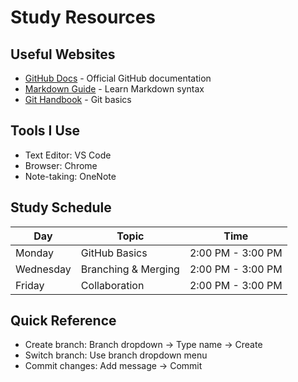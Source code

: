 # Study Resources

## Useful Websites
- [GitHub Docs](https://docs.github.com/) - Official GitHub documentation  
- [Markdown Guide](https://www.markdownguide.org/) - Learn Markdown syntax  
- [Git Handbook](https://guides.github.com/introduction/git-handbook/) - Git basics  

## Tools I Use
- Text Editor: VS Code  
- Browser: Chrome  
- Note-taking: OneNote  

## Study Schedule
| Day       | Topic                 | Time             |
|-----------|-----------------------|------------------|
| Monday    | GitHub Basics         | 2:00 PM - 3:00 PM |
| Wednesday | Branching & Merging   | 2:00 PM - 3:00 PM |
| Friday    | Collaboration         | 2:00 PM - 3:00 PM |

## Quick Reference
- Create branch: Branch dropdown → Type name → Create  
- Switch branch: Use branch dropdown menu  
- Commit changes: Add message → Commit  
